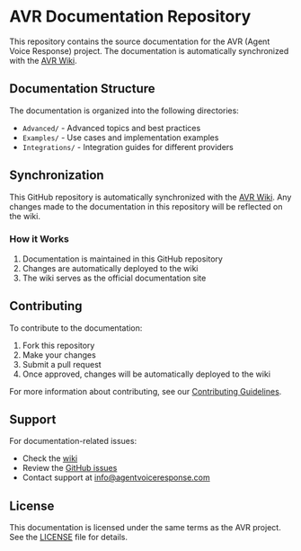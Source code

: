 # AVR Documentation Repository

This repository contains the source documentation for the AVR (Agent Voice Response) project. The documentation is automatically synchronized with the [AVR Wiki](https://wiki.agentvoiceresponse.com/).

## Documentation Structure

The documentation is organized into the following directories:

- `Advanced/` - Advanced topics and best practices
- `Examples/` - Use cases and implementation examples
- `Integrations/` - Integration guides for different providers

## Synchronization

This GitHub repository is automatically synchronized with the [AVR Wiki](https://wiki.agentvoiceresponse.com/). Any changes made to the documentation in this repository will be reflected on the wiki.

### How it Works

1. Documentation is maintained in this GitHub repository
2. Changes are automatically deployed to the wiki
3. The wiki serves as the official documentation site

## Contributing

To contribute to the documentation:

1. Fork this repository
2. Make your changes
3. Submit a pull request
4. Once approved, changes will be automatically deployed to the wiki

For more information about contributing, see our [Contributing Guidelines](Contributing.md).

## Support

For documentation-related issues:
- Check the [wiki](https://wiki.agentvoiceresponse.com/)
- Review the [GitHub issues](https://github.com/agentvoiceresponse/avr-docs/issues)
- Contact support at [info@agentvoiceresponse.com](mailto:info@agentvoiceresponse.com)

## License

This documentation is licensed under the same terms as the AVR project. See the [LICENSE](LICENSE.md) file for details. 